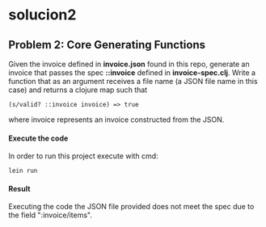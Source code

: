 # solucion2

## Problem 2: Core Generating Functions
  Given the invoice defined in **invoice.json** found in this repo, generate an invoice that passes the spec **::invoice** defined in **invoice-spec.clj**. Write a function that as an argument receives a file name (a JSON file name in this case) and returns a clojure map such that

```
(s/valid? ::invoice invoice) => true 
```

where invoice represents an invoice constructed from the JSON.

#### Execute the code 

In order to run this project execute with cmd:

```console
lein run
```

#### Result

Executing the code the JSON file provided does not meet the spec due to the field ":invoice/items".